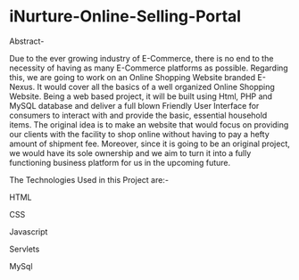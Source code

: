 # iNurture-Online-Selling-Portal

Abstract-

Due to the ever growing industry of E-Commerce, there is no end to the necessity of having as many E-Commerce platforms as possible. Regarding this, we are going to work on an Online Shopping Website branded E-Nexus. It would cover all the basics of a well organized Online Shopping Website. Being a web based project, it will be built using Html, PHP and MySQL database and deliver a full blown Friendly User Interface for consumers to interact with and provide the basic, essential household items. The original idea is to make an website that would focus on providing our clients with the facility to shop online without having to pay a hefty amount of shipment fee. Moreover, since it is going to be an original project, we would have its sole ownership and we aim to turn it into a fully functioning business platform for us in the upcoming future.

The Technologies Used in this Project are:-

HTML

CSS

Javascript

Servlets

MySql
